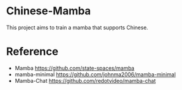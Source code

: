 # Chinese-Mamba
This project aims to train a mamba that supports Chinese.

# Reference
- Mamba https://github.com/state-spaces/mamba
- mamba-minimal https://github.com/johnma2006/mamba-minimal
- Mamba-Chat https://github.com/redotvideo/mamba-chat
